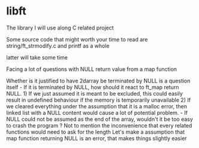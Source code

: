 # libft

The library I will use along C related project


Some source code that might worth your time to read are string/ft_strmodify.c and printf as a whole

latter will take some time

Facing a lot of questions with NULL return value from a map function

Whether is it justified to have 2darray be terminated by NULL is a question itself
	- If it is terminated by NULL, how should it react to ft_map return NULL.
		1) If we just assumed it is meant to be excluded, this could easily result in undefined behaviour if the memory is temporarily unavailable
		2) If we cleared everything under the assumption that it is a malloc error, then linked list with a NULL content would cause a lot of potential problem.
	- If NULL could not be assumed as the end of the array, wouldn't it be too easy to crash the program ? Not to mention the inconvenience that every related functions would need to ask for the length
Let's make a assumption that map function returning NULL is an error, that makes things slightly easier